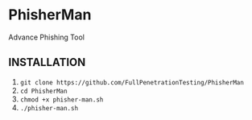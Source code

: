 # PhisherMan
Advance Phishing Tool 

## INSTALLATION

1. ```git clone https://github.com/FullPenetrationTesting/PhisherMan```
2. ```cd PhisherMan```
3. ```chmod +x phisher-man.sh```
4. ```./phisher-man.sh```

